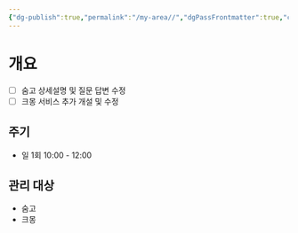 ```yaml
---
{"dg-publish":true,"permalink":"/my-area//","dgPassFrontmatter":true,"created":"2023-12-15T11:17:02.080+09:00","updated":"2023-12-15T11:22:24.246+09:00"}
---
```


# 개요
- [ ] 숨고 상세설명 및 질문 답변 수정
- [ ] 크몽 서비스 추가 개설 및 수정
## 주기
 - 일 1회 10:00 - 12:00
## 관리 대상
 - 숨고
 - 크몽
 

